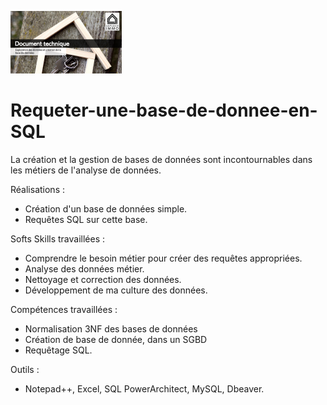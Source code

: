 ![entete](P3.png)
# Requeter-une-base-de-donnee-en-SQL
La création et la gestion de bases de données sont incontournables dans les métiers de l'analyse de données.

Réalisations : 
  +  Création d'un base de données simple.
  +  Requêtes SQL sur cette base.

Softs Skills travaillées :
  +  Comprendre le besoin métier pour créer des requêtes appropriées.
  +  Analyse des données métier.
  +  Nettoyage et correction des données.
  +  Développement de ma culture des données.

Compétences travaillées :
  + Normalisation 3NF des bases de données
  + Création de base de donnée, dans un SGBD
  + Requêtage SQL.

Outils : 
  + Notepad++, Excel, SQL PowerArchitect, MySQL,  Dbeaver.
